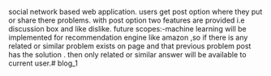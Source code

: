 social network based web application.
users get post option where they put or share there problems.
with post option two features are provided i.e discussion box and like dislike.
future scopes:-machine learning will be implemented for recommendation engine like amazon ,so if there is any related or similar problem exists on page and that previous problem post has the solution . then only related or similar answer will be available to current user.# blog_1
